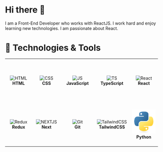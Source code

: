 <h1>Hi there 👋</h1>

<p>I am a Front-End Developer who works with ReactJS. I work hard and enjoy learning new technologies. I am passionate about React.</p>

<h1>🔧 Technologies & Tools</h1>
<table>
  <tr>
    <td align="center" height="140" width="140">
      <img
        src="https://cdn.jsdelivr.net/gh/devicons/devicon/icons/html5/html5-plain.svg"
        width="80"
        height="80"
        alt="HTML"
      />
      <br /><strong>HTML</strong>
    </td>
    <td align="center" height="140" width="140">
      <img
        src="https://cdn.jsdelivr.net/gh/devicons/devicon/icons/css3/css3-plain.svg"
        width="80"
        height="80"
        alt="CSS"
      />
      <br /><strong>CSS</strong>
    </td>
    <td align="center" height="140" width="140">
      <img
        src="https://cdn.jsdelivr.net/gh/devicons/devicon/icons/javascript/javascript-plain.svg"
        width="80"
        height="80"
        alt="JS"
      />
      <br /><strong>JavaScript</strong>
    </td>
    <td align="center" height="140" width="140">
      <img
        src="https://cdn.jsdelivr.net/gh/devicons/devicon/icons/typescript/typescript-plain.svg"
        width="80"
        height="80"
        alt="TS"
      />
      <br /><strong>TypeScript</strong>
    </td>
    <td align="center" height="140" width="140">
      <img
        src="https://cdn.jsdelivr.net/gh/devicons/devicon/icons/react/react-original.svg"
        width="80"
        height="80"
        alt="React"
      />
      <br /><strong>React</strong>
    </td>
  </tr>
  <tr>
    <td align="center" height="140" width="140">
      <img
        src="https://cdn.jsdelivr.net/gh/devicons/devicon/icons/redux/redux-original.svg"
        width="80"
        height="80"
        alt="Redux"
      />
      <br /><strong>Redux</strong>
    </td>
     <td align="center" height="140" width="140">
      <img
        src="https://cdn.jsdelivr.net/gh/devicons/devicon/icons/nextjs/nextjs-original.svg"
        width="80"
        height="80"
        alt="NEXTJS"
      />
      <br /><strong>Next</strong>
    </td>
     <td align="center" height="140" width="140">
      <img
        src="https://cdn.jsdelivr.net/gh/devicons/devicon/icons/git/git-plain.svg"
        width="80"
        height="80"
        alt="Git"
      />
      <br /><strong>Git</strong>
    </td>
    <td align="center" height="140" width="140">
      <img
        src="https://cdn.jsdelivr.net/gh/devicons/devicon/icons/tailwindcss/tailwindcss-plain.svg"
        width="80"
        height="80"
        alt="TailwindCSS"
      />
      <br /><strong>TailwindCSS</strong>
    </td>
    <td align="center" height="140" width="140">
      <img
        src="https://raw.githubusercontent.com/devicons/devicon/1119b9f84c0290e0f0b38982099a2bd027a48bf1/icons/python/python-original.svg"
        width="80"
        height="80"
        alt="Python"
      />
      <br /><strong>Python</strong>
    </td>
  </tr>
</table>
<!--
**egorlagunovich/egorlagunovich** is a ✨ _special_ ✨ repository because its `README.md` (this file) appears on your GitHub profile.

Here are some ideas to get you started:

- 🔭 I’m currently working on ...
- 🌱 I’m currently learning ...
- 👯 I’m looking to collaborate on ...
- 🤔 I’m looking for help with ...
- 💬 Ask me about ...
- 📫 How to reach me: ...
- 😄 Pronouns: ...
- ⚡ Fun fact: ...
-->
